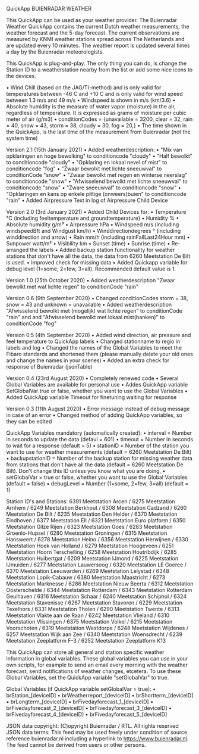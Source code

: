 QuickApp BUIENRADAR WEATHER 

This QuickApp can be used as your weather provider. The Buienradar Weather QuickApp contains the current Dutch weather measurements, the weather forecast and the 5-day forecast. The current observations are measured by KNMI weather stations spread across The Netherlands and are updated every 10 minutes. The weather report is updated several times a day by the Buienradar meteorologists.

This QuickApp is plug-and-play. The only thing you can do, is change the Station ID to a weatherstation nearby from the list or add some nice icons to the devices. 

•	Wind Chill (based on the JAG/TI-method) and is only valid for temperatures between -46 C and +10 C and is only valid for wind speed between 1.3 m/s and 49 m/s
•	Windspeed is shown in m/s (km/3.6)
•	Absolute humidity is the measure of water vapor (moisture) in the air, regardless of temperature. It is expressed as grams of moisture per cubic meter of air (g/m3) 
•	conditionCodes = {unavailable = 3200, clear = 32, rain = 40, snow = 43, storm = 38, cloudy = 30, fog = 20,}
•	The time shown in the QuickApp, is the last time of the measurement from Buienradar (not the system time)


Version 2.1 (15th January 2021)
•	Added weatherdescription: 
  •	"Mix van opklaringen en hoge bewolking" to conditioncode "cloudy"
  •	"Half bewolkt" to conditioncode "cloudy"
  •	"Opklaring en lokaal nevel of mist" to conditioncode "fog"
  •	"Zwaar bewolkt met lichte sneeuwval" to conditionCode "snow"
  •	"Zwaar bewolkt met regen en winterse neerslag" to conditioncode "snow"
  •	"Afwisselend bewolkt met lichte sneeuwval" to conditioncode "snow"
  •	"Zware sneeuwval" to conditioncode "snow"
  •	"Opklaringen en kans op enkele pittige (onweers)buien" to conditioncode "rain"
•	Added Airpressure Text in log of Airpressure Child Device

Version 2.0 (3rd January 2021)
•	Added Child Devices for: 
  •	Temperature °C (including feeltemperature and groundtemperature) 
  •	Humidity % 
  •	Absolute humidity g/m³
  •	Airpressure hPa
  •	Windspeed m/s (including windspeedBft and Windgust km/h)
  •	Winddirectiondegrees ° (including winddirection and arrow)
  •	Rain mm/h (including rainFallLast24Hour mm)
  •	Sunpower watt/m²
  •	Visibility km
  •	Sunset (time)
  •	Sunrise (time)
•	Re-arranged the labels
•	Added backup station functionality for weather stations that don't have all the data, the data from 6260 Meetstation De Bilt is used. 
•	Improved check for missing data
•	Added Quickapp variable for debug level (1=some, 2=few, 3=all). Recommended default value is 1.

Version 1.0 (25th October 2020)
•	Added weatherdescription "Zwaar bewolkt met wat lichte regen" to conditionCode "rain"

Version 0.6 (9th September 2020)
•	Changed conditionCodes storm = 38, snow = 43 and unknown = unavailable
•	Added weatherdescription "Afwisselend bewolkt met (mogelijk) wat lichte regen" to conditionCode "rain" and and "Afwisselend bewolkt met lokaal mist(banken)" to conditionCode "fog"

Version 0.5 (4th September 2020)
•	Added wind direction, air pressure and feel temperature to QuickApp labels
•	Changed stationname to regio in labels and log
•	Changed the names of the Global Variables to meet the Fibaro standards and shortened them (please manually delete your old ones and change the names in your scenes)
•	Added an extra check for response of Buienradar (jsonTable)

Version 0.4 (23rd August 2020) 
•	Completely renewed code
•	Several Global Variables are available for personal use
•	Addes QuickApp variable SetGlobalVar true or false, whether you want to use the Global Variables
•	Added QuickApp variable Timeout for finetuning waiting for response

Version 0.3 (11th August 2020)
•	Error message instead of debug message in case of an error
•	Changed method of adding QuickApp variables, so they can be edited

QuickApp Variables mandatory (automatically created):
•	interval = Number in seconds to update the data (defaul = 601)
•	timeout = Number in seconds to wait for a response (default = 5)
•	stationID = Number of the station you want to use for weather measurements (default = 6260 Meetstation De Bilt)
•	backupstationID = Number of the backup station for missing weather data from stations that don't have all the data (default = 6260 Meetstation De Bilt). Don't change this ID unless you know what you are doing, 
•	setGlobalVar = true or false, whether you want tu use the Global Variables (default = false)
•	debugLevel = Number (1=some, 2=few, 3=all) (default = 1)

Station ID's and Stations: 
6391 Meetstation Arcen / 6275 Meetstation Arnhem / 6249 Meetstation Berkhout / 6308 Meetstation Cadzand / 6260 Meetstation De Bilt / 6235 Meetstation Den Helder / 6370 Meetstation Eindhoven / 6377 Meetstation Ell / 6321 Meetstation Euro platform / 6350 Meetstation Gilze Rijen / 6323 Meetstation Goes / 6283 Meetstation Groenlo-Hupsel / 6280 Meetstation Groningen / 6315 Meetstation Hansweert /  6278 Meetstation Heino /  6356 Meetstation Herwijnen /  6330 Meetstation Hoek van Holland /  6279 Meetstation Hoogeveen / 6251 Meetstation Hoorn Terschelling /  6258 Meetstation Houtribdijk / 6285 Meetstation Huibertgat / 6209 Meetstation IJmond /  6225 Meetstation IJmuiden /  6277 Meetstation Lauwersoog / 6320 Meetstation LE Goeree / 6270 Meetstation Leeuwarden / 6269 Meetstation Lelystad / 6348 Meetstation Lopik-Cabauw / 6380 Meetstation Maastricht / 6273 Meetstation Marknesse / 6286 Meetstation Nieuw Beerta / 6312 Meetstation Oosterschelde / 6344 Meetstation Rotterdam / 6343 Meetstation Rotterdam Geulhaven / 6316 Meetstation Schaar / 6240 Meetstation Schiphol / 6324 Meetstation Stavenisse / 6267 Meetstation Stavoren / 6229 Meetstation Texelhors / 6331 Meetstation Tholen / 6290 Meetstation Twente / 6313 Meetstation Vlakte aan de Raan / 6242 Meetstation Vlieland / 6310 Meetstation Vlissingen / 6375 Meetstation Volkel / 6215 Meetstation Voorschoten / 6319 Meetstation Westdorpe / 6248 Meetstation Wijdenes / 6257 Meetstation Wijk aan Zee / 6340 Meetstation Woensdrecht / 6239 Meetstation Zeeplatform F-3 / 6252 Meetstation Zeeplatform K13

This QuickApp can store all general and station specific weather information in global variables. These global variables you can use in your own scripts, for example to send an email every morning with the weather forecast, send notifications of weather changes, etcetera. To use these Global Variables, set the QuickApp variable "setGlobalVar" to true.

Global Variables (if QuickApp variable setGlobalVar = true):
•	brStation_[deviceID]
•	brWeatherreport_[deviceID]
•	brShortterm_[deviceID]
•	brLongterm_[deviceID]
•	brFivedayforecast_1_[deviceID]
•	brFivedayforecast_2_[deviceID]
•	brFivedayforecast_3_[deviceID]
•	brFivedayforecast_4_[deviceID]
•	brFivedayforecast_5_[deviceID]

JSON data copyright: (C)opyright Buienradar / RTL. All rights reserved
JSON data terms: This feed may be used freely under condition of source reference buienradar.nl including a hyperlink to https://www.buienradar.nl. The feed cannot be derived from users or other persons.
